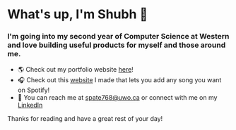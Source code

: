 # What's up, I'm Shubh 🫡
### I'm going into my second year of Computer Science at Western and love building useful products for myself and those around me. 

- 🌎 Check out my portfolio website [here](https://shubhhpatel.github.io/personalWebsite/)!
- 🎧 Check out this [website](https://www.localify.online/) I made that lets you add any song you want on Spotify!
- 🫵 You can reach me at [spate768@uwo.ca](mailto:spate768@uwo.ca) or connect with me on my [LinkedIn](https://www.linkedin.com/in/-shubhpatel/)

Thanks for reading and have a great rest of your day!
<!--
**shubhhpatel/shubhhpatel** is a ✨ _special_ ✨ repository because its `README.md` (this file) appears on your GitHub profile.

Here are some ideas to get you started:

- 🔭 I’m currently working on ...
- 🌱 I’m currently learning ...
- 👯 I’m looking to collaborate on ...
- 🤔 I’m looking for help with ...
- 💬 Ask me about ...
- 📫 How to reach me: ...
- 😄 Pronouns: ...
- ⚡ Fun fact: ...
-->
